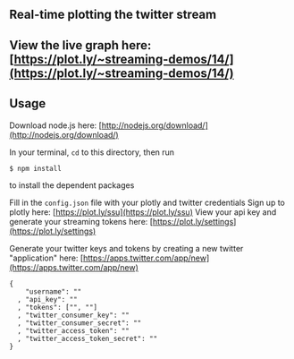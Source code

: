 ## Real-time plotting the twitter stream


## View the live graph here: [https://plot.ly/~streaming-demos/14/](https://plot.ly/~streaming-demos/14/)

## Usage
Download node.js here: [http://nodejs.org/download/](http://nodejs.org/download/)

In your terminal, `cd` to this directory, then run 
```
$ npm install
```
to install the dependent packages

Fill in the `config.json` file with your plotly and twitter credentials
Sign up to plotly here: [https://plot.ly/ssu](https://plot.ly/ssu)
View your api key and generate your streaming tokens here: [https://plot.ly/settings](https://plot.ly/settings)

Generate your twitter keys and tokens by creating a new twitter "application" here: [https://apps.twitter.com/app/new](https://apps.twitter.com/app/new)

```
{
    "username": ""
  , "api_key": ""
  , "tokens": ["", ""]
  , "twitter_consumer_key": ""
  , "twitter_consumer_secret": ""
  , "twitter_access_token": ""
  , "twitter_access_token_secret": ""
}
```

